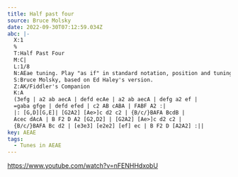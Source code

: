 ```yaml
---
title: Half past four
source: Bruce Molsky
date: 2022-09-30T07:12:59.034Z
abc: |-
  X:1
  %
  T:Half Past Four
  M:C|
  L:1/8
  N:AEae tuning. Play "as if" in standard notation, position and tuning. 
  S:Bruce Molsky, based on Ed Haley's version.
  Z:AK/Fiddler's Companion
  K:A
  (3efg | a2 ab aecA | defd ecAe | a2 ab aecA | defg a2 ef | 
  =gaba gfge | defd efed | c2 AB cABA | FABF A2 :|
  |: [G,D][G,E]| [G2A2] [Ae>]c d2 c2 | {B/c/}BAFA BcdB | 
  Acec dAcA | B F2 D A2 [G2,D2] | [G2A2] [Ae>]c d2 c2 | 
  {B/c/}BAFA Bc d2 | [e3e3] [e2e2] [ef] ec | B F2 D [A2A2] :||
key: AEAE
tags:
  - Tunes in AEAE
---
```

https://www.youtube.com/watch?v=nFENHHdxobU